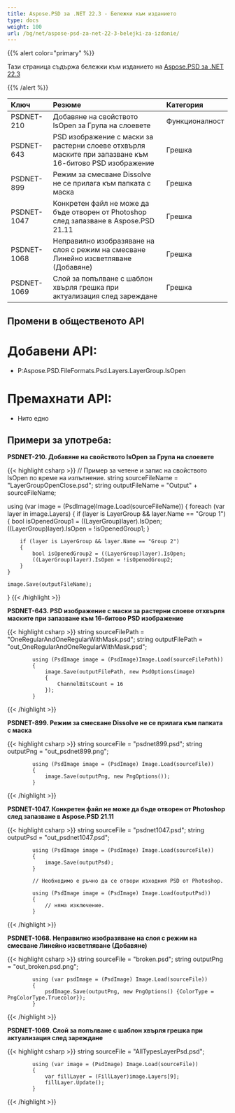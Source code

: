 ```yaml
---
title: Aspose.PSD за .NET 22.3 - Бележки към изданието
type: docs
weight: 100
url: /bg/net/aspose-psd-za-net-22-3-belejki-za-izdanie/
---
```


{{% alert color="primary" %}}

Тази страница съдържа бележки към изданието на [Aspose.PSD за .NET 22.3](https://www.nuget.org/packages/Aspose.PSD/)

{{% /alert %}}

|**Ключ**|**Резюме**|**Категория**|
| :- | :- | :- |
|PSDNET-210|Добавяне на свойството IsOpen за Група на слоевете|Функционалност|
|PSDNET-643|PSD изображение с маски за растерни слоеве отхвърля маските при запазване към 16-битово PSD изображение|Грешка|
|PSDNET-899|Режим за смесване Dissolve не се прилага към папката с маска|Грешка|
|PSDNET-1047|Конкретен файл не може да бъде отворен от Photoshop след запазване в Aspose.PSD 21.11|Грешка|
|PSDNET-1068|Неправилно изобразяване на слоя с режим на смесване Линейно изсветляване (Добавяне)|Грешка|
|PSDNET-1069|Слой за попълване с шаблон хвърля грешка при актуализация след зареждане|Грешка|


## **Промени в общественото API**
# **Добавени API:**
- P:Aspose.PSD.FileFormats.Psd.Layers.LayerGroup.IsOpen


# **Премахнати API:**
- Нито едно


## **Примери за употреба:**

**PSDNET-210. Добавяне на свойството IsOpen за Група на слоевете**

{{< highlight csharp >}}
// Пример за четене и запис на свойството IsOpen по време на изпълнение.
string sourceFileName = "LayerGroupOpenClose.psd";
string outputFileName = "Output" + sourceFileName;

using (var image = (PsdImage)Image.Load(sourceFileName))
{
    foreach (var layer in image.Layers)
    {
        if (layer is LayerGroup && layer.Name == "Group 1")
        {
            bool isOpenedGroup1 = ((LayerGroup)layer).IsOpen;
            ((LayerGroup)layer).IsOpen = !isOpenedGroup1;
        }

        if (layer is LayerGroup && layer.Name == "Group 2")
        {
            bool isOpenedGroup2 = ((LayerGroup)layer).IsOpen;           
            ((LayerGroup)layer).IsOpen = !isOpenedGroup2;
        }
    }

    image.Save(outputFileName);
}
{{< /highlight >}}

**PSDNET-643. PSD изображение с маски за растерни слоеве отхвърля маските при запазване към 16-битово PSD изображение**

{{< highlight csharp >}}
            string sourceFilePath = "OneRegularAndOneRegularWithMask.psd";
            string outputFilePath = "out_OneRegularAndOneRegularWithMask.psd";

            using (PsdImage image = (PsdImage)Image.Load(sourceFilePath))
            {
                image.Save(outputFilePath, new PsdOptions(image)
                {
                    ChannelBitsCount = 16
                });
            }
{{< /highlight >}}

**PSDNET-899. Режим за смесване Dissolve не се прилага към папката с маска**

{{< highlight csharp >}}
            string sourceFile = "psdnet899.psd";
            string outputPng = "out_psdnet899.png";

            using (PsdImage image = (PsdImage) Image.Load(sourceFile))
            {
                image.Save(outputPng, new PngOptions());
            }
{{< /highlight >}}

**PSDNET-1047. Конкретен файл не може да бъде отворен от Photoshop след запазване в Aspose.PSD 21.11**

{{< highlight csharp >}}
            string sourceFile = "psdnet1047.psd";
            string outputPsd = "out_psdnet1047.psd";

            using (PsdImage image = (PsdImage) Image.Load(sourceFile))
            {
                image.Save(outputPsd);
            }

            // Необходимо е ръчно да се отвори изходния PSD от Photoshop.

            using (PsdImage image = (PsdImage) Image.Load(outputPsd))
            {
                // няма изключение.
            }
{{< /highlight >}}

**PSDNET-1068. Неправилно изобразяване на слоя с режим на смесване Линейно изсветляване (Добавяне)**

{{< highlight csharp >}}
            string sourceFile = "broken.psd";
            string outputPng = "out_broken.psd.png";

            using (var psdImage = (PsdImage) Image.Load(sourceFile))
            {
                psdImage.Save(outputPng, new PngOptions() {ColorType = PngColorType.Truecolor});
            }
{{< /highlight >}}

**PSDNET-1069. Слой за попълване с шаблон хвърля грешка при актуализация след зареждане**

{{< highlight csharp >}}
            string sourceFile = "AllTypesLayerPsd.psd";

            using (var image = (PsdImage) Image.Load(sourceFile))
            {
                var fillLayer = (FillLayer)image.Layers[9];
                fillLayer.Update();
            }
{{< /highlight >}}
